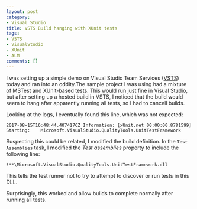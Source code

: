 ```yaml
---
layout: post
category:
- Visual Studio
title: VSTS Build hanging with XUnit tests
tags:
- VSTS
- VisualStudio
- XUnit
- ALM
comments: []
---
```

I was setting up a simple demo on Visual Studio Team Services ([VSTS](https://www.visualstudio.com/team-services/))
today and ran into an oddity.The sample project I was using had a mixture of MSTest and XUnit-based tests. This would run
just fine in Visual Studio, but after setting up a hosted build in VSTS, I noticed
that the build would seem to hang after apparently running all tests, so I had to
cancell builds.

Looking at the logs, I eventually found this line, which was not expected:

```
2017-08-15T16:48:44.4074176Z Information: [xUnit.net 00:00:00.8781599]   Starting:    Microsoft.VisualStudio.QualityTools.UnitTestFramework
```

Suspecting this could be related, I modified the build definition. In the `Test Assemblies` task,
I modified the _Test assemblies_ property to include the following line:

```
!**\Microsoft.VisualStudio.QualityTools.UnitTestFramework.dll
```

This tells the test runner not to try to attempt to discover or run tests in this DLL.

Surprisingly, this worked and allow builds to complete normally after running all tests.